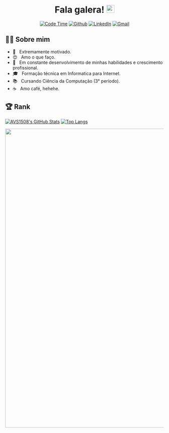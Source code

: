 <h1 align="center"> Fala galera! <img src="https://media.giphy.com/media/hvRJCLFzcasrR4ia7z/giphy.gif" width="25px"></h1>

<p align="center">
  <a href="https://github.com/goncadanilo/"><img alt="Code Time" src="https://img.shields.io/endpoint?style=flat&url=https://codetime-api.datreks.com/badge/766?logoColor=white%26project=%26recentMS=0%26showProject=false" /></a>
 <a href="https://github.com/goncadanilo/"><img alt="Github" src="https://img.shields.io/badge/Github-goncadanilo-blueviolet?logo=github"></a>
 <a href="https://www.linkedin.com/in/goncadanilo/"><img alt="LinkedIn" src="https://img.shields.io/badge/LinkedIn-Danilo_Gonçalves-blue?logo=linkedin"></a>
 <a href="mailto:gonca.danilo@gmal.com"><img alt="Gmail" src="https://img.shields.io/badge/Gmail-gonca.danilo@gmail.com-red?logo=gmail"></a>
</p>

<h2> 👨‍💻 Sobre mim </h2>

- :muscle: &nbsp; Extremamente motivado.
- 😍 &nbsp; Amo o que faço.
- 🚀 &nbsp; Em constante desenvolvimento de minhas habilidades e crescimento profissional.
- 🎓 &nbsp; Formação técnica em Informatica para Internet.
- 📚 &nbsp; Cursando Ciência da Computação (3° período).
- ☕ &nbsp; Amo café, hehehe. 

<h2> 🏆 Rank </h2>

[![AVS1508's GitHub Stats](https://github-readme-stats.vercel.app/api/?username=goncadanilo&show_icons=true&count_private=true&include_all_commits=true&hide_border=true)](https://github.com/goncadanilo)
[![Top Langs](https://github-readme-stats.vercel.app/api/top-langs/?username=goncadanilo&layout=compact&hide_border=true)](https://github.com/goncadanilo)


<img width=950 src="https://github-profile-trophy.vercel.app/?username=goncadanilo&margin-w=20 (https://github.com/ryo-ma/github-profile-trophy)">
